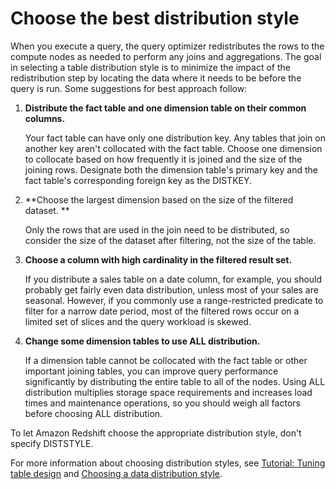 # Choose the best distribution style<a name="c_best-practices-best-dist-key"></a>

When you execute a query, the query optimizer redistributes the rows to the compute nodes as needed to perform any joins and aggregations\. The goal in selecting a table distribution style is to minimize the impact of the redistribution step by locating the data where it needs to be before the query is run\. Some suggestions for best approach follow:

1. **Distribute the fact table and one dimension table on their common columns\.**

   Your fact table can have only one distribution key\. Any tables that join on another key aren't collocated with the fact table\. Choose one dimension to collocate based on how frequently it is joined and the size of the joining rows\. Designate both the dimension table's primary key and the fact table's corresponding foreign key as the DISTKEY\. 

1. **Choose the largest dimension based on the size of the filtered dataset\. **

   Only the rows that are used in the join need to be distributed, so consider the size of the dataset after filtering, not the size of the table\. 

1. **Choose a column with high cardinality in the filtered result set\.** 

   If you distribute a sales table on a date column, for example, you should probably get fairly even data distribution, unless most of your sales are seasonal\. However, if you commonly use a range\-restricted predicate to filter for a narrow date period, most of the filtered rows occur on a limited set of slices and the query workload is skewed\. 

1. **Change some dimension tables to use ALL distribution\.**

   If a dimension table cannot be collocated with the fact table or other important joining tables, you can improve query performance significantly by distributing the entire table to all of the nodes\. Using ALL distribution multiplies storage space requirements and increases load times and maintenance operations, so you should weigh all factors before choosing ALL distribution\.

To let Amazon Redshift choose the appropriate distribution style, don't specify DISTSTYLE\.

For more information about choosing distribution styles, see [Tutorial: Tuning table design](tutorial-tuning-tables.md) and [Choosing a data distribution style](t_Distributing_data.md)\.